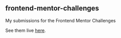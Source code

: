 ## frontend-mentor-challenges

My submissions for the Frontend Mentor Challenges

See them live [here](https://frontendmentor-challanges.netlify.app/).
